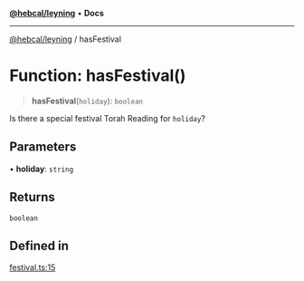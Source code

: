 [**@hebcal/leyning**](../README.md) • **Docs**

***

[@hebcal/leyning](../globals.md) / hasFestival

# Function: hasFestival()

> **hasFestival**(`holiday`): `boolean`

Is there a special festival Torah Reading for `holiday`?

## Parameters

• **holiday**: `string`

## Returns

`boolean`

## Defined in

[festival.ts:15](https://github.com/hebcal/hebcal-leyning/blob/40b5eb1606b3ea086311ad0bbcf740bb6031ecb8/src/festival.ts#L15)
